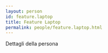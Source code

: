 ```yaml
---
layout: person
id: feature.laptop
title: Feature Laptop
permalink: people/feature.laptop.html
---
```


Dettagli della persona